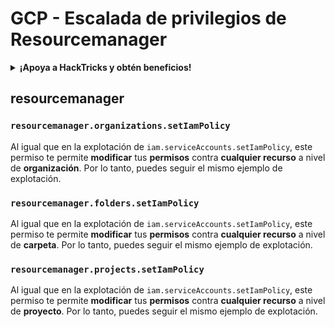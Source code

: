 # GCP - Escalada de privilegios de Resourcemanager

<details>

<summary><strong>¡Apoya a HackTricks y obtén beneficios!</strong></summary>

* Si quieres ver a tu **empresa anunciada en HackTricks** o si quieres acceder a la **última versión de PEASS o descargar HackTricks en PDF**, ¡consulta los [**PLANES DE SUSCRIPCIÓN**](https://github.com/sponsors/carlospolop)!
* Obtén el [**oficial PEASS & HackTricks swag**](https://peass.creator-spring.com)
* Descubre [**The PEASS Family**](https://opensea.io/collection/the-peass-family), nuestra colección de exclusivos [**NFTs**](https://opensea.io/collection/the-peass-family)
* **Únete al** 💬 [**grupo de Discord**](https://discord.gg/hRep4RUj7f) o al [**grupo de telegram**](https://t.me/peass) o **sígueme** en **Twitter** 🐦 [**@carlospolopm**](https://twitter.com/carlospolopm).
* **Comparte tus trucos de hacking enviando PR a los repositorios de github de** [**HackTricks**](https://github.com/carlospolop/hacktricks) y [**HackTricks Cloud**](https://github.com/carlospolop/hacktricks-cloud).

</details>

## resourcemanager

### `resourcemanager.organizations.setIamPolicy`

Al igual que en la explotación de `iam.serviceAccounts.setIamPolicy`, este permiso te permite **modificar** tus **permisos** contra **cualquier recurso** a nivel de **organización**. Por lo tanto, puedes seguir el mismo ejemplo de explotación.

### `resourcemanager.folders.setIamPolicy`

Al igual que en la explotación de `iam.serviceAccounts.setIamPolicy`, este permiso te permite **modificar** tus **permisos** contra **cualquier recurso** a nivel de **carpeta**. Por lo tanto, puedes seguir el mismo ejemplo de explotación.

### `resourcemanager.projects.setIamPolicy`

Al igual que en la explotación de `iam.serviceAccounts.setIamPolicy`, este permiso te permite **modificar** tus **permisos** contra **cualquier recurso** a nivel de **proyecto**. Por lo tanto, puedes seguir el mismo ejemplo de explotación.